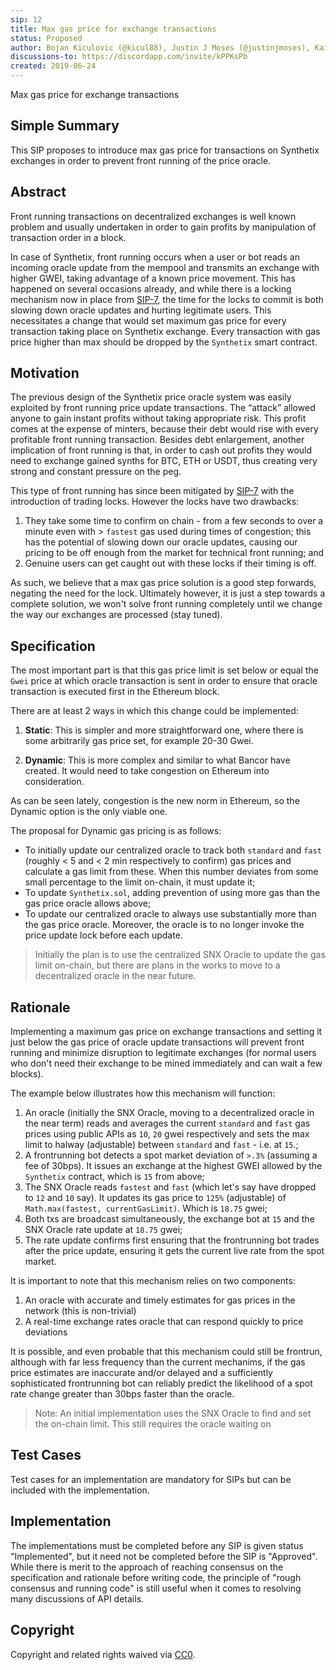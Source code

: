 ```yaml
---
sip: 12
title: Max gas price for exchange transactions
status: Proposed
author: Bojan Kiculovic (@kicul88), Justin J Moses (@justinjmoses), Kain Warwick (@kaiynne)
discussions-to: https://discordapp.com/invite/kPPKsPb
created: 2019-06-24
---
```


Max gas price for exchange transactions

## Simple Summary

This SIP proposes to introduce max gas price for transactions on Synthetix exchanges in order to prevent front running of the price oracle.

## Abstract

Front running transactions on decentralized exchanges is well known problem and usually undertaken in order to gain profits by manipulation of transaction order in a block.

In case of Synthetix, front running occurs when a user or bot reads an incoming oracle update from the mempool and transmits an exchange with higher GWEI, taking advantage of a known price movement. This has happened on several occasions already, and while there is a locking mechanism now in place from [SIP-7](./sip-7.md), the time for the locks to commit is both slowing down oracle updates and hurting legitimate users. This necessitates a change that would set maximum gas price for every transaction taking place on Synthetix exchange. Every transaction with gas price higher than max should be dropped by the `Synthetix` smart contract.

## Motivation

The previous design of the Synthetix price oracle system was easily exploited by front running price update transactions. The “attack” allowed anyone to gain instant profits without taking appropriate risk. This profit comes at the expense of minters, because their debt would rise with every profitable front running transaction. Besides debt enlargement, another implication of front running is that, in order to cash out profits they would need to exchange gained synths for BTC, ETH or USDT, thus creating very strong and constant pressure on the peg.

This type of front running has since been mitigated by [SIP-7](./sip-7.md) with the introduction of trading locks. However the locks have two drawbacks:

1. They take some time to confirm on chain - from a few seconds to over a minute even with > `fastest` gas used during times of congestion; this has the potential of slowing down our oracle updates, causing our pricing to be off enough from the market for technical front running; and
2. Genuine users can get caught out with these locks if their timing is off.

As such, we believe that a max gas price solution is a good step forwards, negating the need for the lock. Ultimately however, it is just a step towards a complete solution, we won't solve front running completely until we change the way our exchanges are processed (stay tuned).

## Specification

The most important part is that this gas price limit is set below or equal the `Gwei` price at which oracle transaction is sent in order to ensure that oracle transaction is executed first in the Ethereum block.

There are at least 2 ways in which this change could be implemented:

1. **Static**: This is simpler and more straightforward one, where there is some arbitrarily gas price set, for example 20-30 Gwei.

2. **Dynamic**: This is more complex and similar to what Bancor have created. It would need to take congestion on Ethereum into consideration.

As can be seen lately, congestion is the new norm in Ethereum, so the Dynamic option is the only viable one.

The proposal for Dynamic gas pricing is as follows:

- To initially update our centralized oracle to track both `standard` and `fast` (roughly < 5 and < 2 min respectively to confirm) gas prices and calculate a gas limit from these. When this number deviates from some small percentage to the limit on-chain, it must update it;
- To update `Synthetix.sol`, adding prevention of using more gas than the gas price oracle allows above;
- To update our centralized oracle to always use substantially more than the gas price oracle. Moreover, the oracle is to no longer invoke the price update lock before each update.

> Initially the plan is to use the centralized SNX Oracle to update the gas limit on-chain, but there are plans in the works to move to a decentralized oracle in the near future.

## Rationale

Implementing a maximum gas price on exchange transactions and setting it just below the gas price of oracle update transactions will prevent front running and minimize disruption to legitimate exchanges (for normal users who don't need their exchange to be mined immediately and can wait a few blocks).

The example below illustrates how this mechanism will function:

1. An oracle (initially the SNX Oracle, moving to a decentralized oracle in the near term) reads and averages the current `standard` and `fast` gas prices using public APIs as `10`, `20` gwei respectively and sets the max limit to halway (adjustable) between `standard` and `fast` - i.e. at `15`.;
2. A frontrunning bot detects a spot market deviation of `>.3%` (assuming a fee of 30bps). It issues an exchange at the highest GWEI allowed by the `Synthetix` contract, which is `15` from above;
3. The SNX Oracle reads `fastest` and `fast` (which let's say have dropped to `12` and `10` say). It updates its gas price to `125%` (adjustable) of `Math.max(fastest, currentGasLimit)`. Which is `18.75` gwei;
4. Both txs are broadcast simultaneously, the exchange bot at `15` and the SNX Oracle rate update at `18.75` gwei;
5. The rate update confirms first ensuring that the frontrunning bot trades after the price update, ensuring it gets the current live rate from the spot market.

It is important to note that this mechanism relies on two components:

1. An oracle with accurate and timely estimates for gas prices in the network (this is non-trivial)
2. A real-time exchange rates oracle that can respond quickly to price deviations

It is possible, and even probable that this mechanism could still be frontrun, although with far less frequency than the current mechanims, if the gas price estimates are inaccurate and/or delayed and a sufficiently sophisticated frontrunning bot can reliably predict the likelihood of a spot rate change greater than 30bps faster than the oracle.

> Note: An initial implementation uses the SNX Oracle to find and set the on-chain limit. This still requires the oracle waiting on

## Test Cases

Test cases for an implementation are mandatory for SIPs but can be included with the implementation.

## Implementation

The implementations must be completed before any SIP is given status "Implemented", but it need not be completed before the SIP is "Approved". While there is merit to the approach of reaching consensus on the specification and rationale before writing code, the principle of "rough consensus and running code" is still useful when it comes to resolving many discussions of API details.

## Copyright

Copyright and related rights waived via [CC0](https://creativecommons.org/publicdomain/zero/1.0/).
